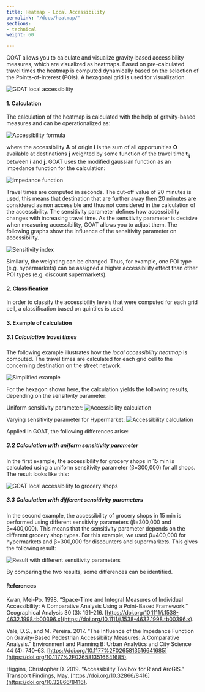 ```yaml
---
title: Heatmap - Local Accessibility
permalink: "/docs/heatmap/"
sections:
- technical
weight: 60

---
```

GOAT allows you to calculate and visualize gravity-based accessibility measures, which are visualized as heatmaps. Based on pre-calculated travel times the heatmap is computed dynamically based on the selection of the Points-of-Interest (POIs). A hexagonal grid is used for visualization.

![GOAT local accessibility](/images/lokale-erreichbarkeit-1-englisch.png "GOAT local accessibility")

#### 1. Calculation

The calculation of the heatmap is calculated with the help of gravity-based measures and can be operationalized as:

![Accessibility formula](/images/docs/technical_documentation/heatmap/place-based_accessibility_measures.webp "Accessibility formula")

where the accessibility <b>A</b> of origin <b>i</b> is the sum of all opportunities <b>O</b> available at destinations <b>j</b> weighted by some function of the travel time <b> t<sub>ij</sub></b>  between <b>i</b> and <b>j</b>. GOAT uses the modified gaussian function as an impedance function for the calculation:

![Impedance function](/images/docs/technical_documentation/heatmap/Gaussian_function.webp "Impedance function")

Travel times are computed in seconds. The cut-off value of 20 minutes is used, this means that destination that are further away then 20 minutes are considered as non accessible and thus not considered in the calculation of the accessibility. The sensitivity parameter defines how accessibility changes with increasing travel time. As the sensitivity parameter is decisive when measuring accessibility, GOAT allows you to adjust them. The following graphs show the influence of the sensitivity parameter on accessibility.

![Sensitivity index](/images/docs/technical_documentation/heatmap/sensitivitätsindex_en.webp "Sensitivity index")

Similarly, the weighting can be changed. Thus, for example, one POI type (e.g. hypermarkets) can be assigned a higher accessibility effect than other POI types (e.g. discount supermarkets). 

#### 2. Classification

In order to classify the accessibility levels that were computed for each grid cell, a classification based on quintiles is used.

#### 3. Example of calculation

##### 3.1 Calculation travel times

The following example illustrates how the _local accessibility heatmap_ is computed. The travel times are calculated for each grid cell to the concerning destination on the street network.

![Simplified example](/images/docs/technical_documentation/heatmap/grid_groceries.webp "Simplified example")

For the hexagon shown here, the calculation yields the following results, depending on the sensitivity parameter:

Uniform sensitivity parameter:
![Accessibility calculation](/images/docs/technical_documentation/heatmap/accessiblity_uniform_sensitivity-index.webp "Accessibility calculation")

Varying sensitivity parameter for Hypermarket:
![Accessibility calculation](/images/docs/technical_documentation/heatmap/accessiblity_different_sensitivity-indices.webp "Accessibility calculation")

Applied in GOAT, the following differences arise:

##### 3.2 Calculation with uniform sensitivity parameter

In the first example, the accessibility for grocery shops in 15 min is calculated using a uniform sensitivity parameter (β=300,000) for all shops. The result looks like this: 

![GOAT local accessibility to grocery shops](/images/lokale-erreichbarkeit-4-englisch.png "GOAT local accessibility to grocery shops")

##### 3.3 Calculation with different sensitivity parameters

In the second example, the accessibility of grocery shops in 15 min is performed using different sensitivity parameters (β=300,000 and β=400,000). This means that the sensitivity parameter depends on the different grocery shop types. For this example, we used β=400,000 for hypermarkets and β=300,000 for discounters and supermarkets. This gives the following result:

![Result with different sensitivity parameters](/images/lokale-erreichbarkeit-5-englisch-png.png "Result with different sensitivity parameters")

By comparing the two results, some differences can be identified.

#### References

Kwan, Mei-Po. 1998. “Space-Time and Integral Measures of Individual Accessibility: A Comparative Analysis Using a Point-Based Framework.” Geographical Analysis 30 (3): 191–216. [https://doi.org/10.1111/j.1538-4632.1998.tb00396.x](https://doi.org/10.1111/j.1538-4632.1998.tb00396.x).

Vale, D.S., and M. Pereira. 2017. “The Influence of the Impedance Function on Gravity-Based Pedestrian Accessibility Measures: A Comparative Analysis.” Environment and Planning B: Urban Analytics and City Science 44 (4): 740–63. [https://doi.org/10.1177%2F0265813516641685](https://doi.org/10.1177%2F0265813516641685).

Higgins, Christopher D. 2019. “Accessibility Toolbox for R and ArcGIS.” Transport Findings, May. [https://doi.org/10.32866/8416](https://doi.org/10.32866/8416).
